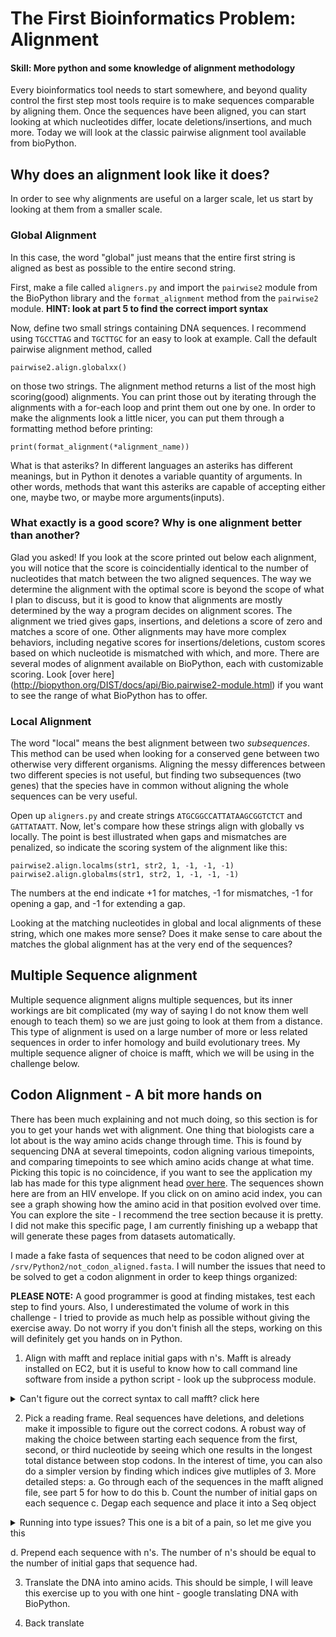 # The First Bioinformatics Problem: Alignment

#### Skill: More python and some knowledge of alignment methodology

Every bioinformatics tool needs to start somewhere, and beyond quality control the first step most tools require is to make sequences comparable by aligning them. Once the sequences have been aligned, you can start looking at which nucleotides differ, locate deletions/insertions, and much more. Today we will look at the classic pairwise alignment tool available from bioPython.

## Why does an alignment look like it does?

In order to see why alignments are useful on a larger scale, let us start by looking at them from a smaller scale. 

### Global Alignment

In this case, the word "global" just means that the entire first string is aligned as best as possible to the entire second string. 

First, make a file called ```aligners.py``` and import the ```pairwise2``` module from the BioPython library and the ```format_alignment``` method from the ```pairwise2``` module. **HINT: look at part 5 to find the correct import syntax**

Now, define two small strings containing DNA sequences. I recommend using ```TGCCTTAG``` and ```TGCTTGC``` for an easy to look at example. Call the default pairwise alignment method, called 

```pairwise2.align.globalxx()``` 

on those two strings. The alignment method returns a list of the most high scoring(good) alignments. You can print those out by iterating through the alignments with a for-each loop and print them out one by one. In order to make the alignments look a little nicer, you can put them through a formatting method before printing:

```print(format_alignment(*alignment_name))```

What is that asteriks? In different languages an asteriks has different meanings, but in Python it denotes a variable quantity of arguments. In other words, methods that want this asteriks are capable of accepting either one, maybe two, or maybe more arguments(inputs). 

### What exactly is a good score? Why is one alignment better than another? 

Glad you asked! If you look at the score printed out below each alignment, you will notice that the score is coincidentially identical to the number of nucleotides that match between the two aligned sequences. The way we determine the alignment with the optimal score is beyond the scope of what I plan to discuss, but it is good to know that alignments are mostly determined by the way a program decides on alignment scores. The alignment we tried gives gaps, insertions, and deletions a score of zero and matches a score of one. Other alignments may have more complex behaviors, including negative scores for insertions/deletions, custom scores based on which nucleotide is mismatched with which, and more. There are several modes of alignment available on BioPython, each with customizable scoring. Look [over here] (http://biopython.org/DIST/docs/api/Bio.pairwise2-module.html) if you want to see the range of what BioPython has to offer.

### Local Alignment

The word "local" means the best alignment between two *subsequences*. This method can be used when looking for a conserved gene between two otherwise very different organisms. Aligning the messy differences between two different species is not useful, but finding two subsequences (two genes) that the species have in common without aligning the whole sequences can be very useful. 

Open up ```aligners.py``` and create strings ```ATGCGGCCATTATAAGCGGTCTCT``` and ```GATTATAATT```. Now, let's compare how these strings align with globally vs locally. The point is best illustrated when gaps and mismatches are penalized, so indicate the scoring system of the alignment like this: 

```pairwise2.align.localms(str1, str2, 1, -1, -1, -1)```
```pairwise2.align.globalms(str1, str2, 1, -1, -1, -1)```

The numbers at the end indicate +1 for matches, -1 for mismatches, -1 for opening a gap, and -1 for extending a gap. 

Looking at the matching nucleotides in global and local alignments of these string, which one makes more sense? Does it make sense to care about the matches the global alignment has at the very end of the sequences? 

## Multiple Sequence alignment 

Multiple sequence alignment aligns multiple sequences, but its inner workings are bit complicated (my way of saying I do not know them well enough to teach them) so we are just going to look at them from a distance. This type of alignment is used on a large number of more or less related sequences in order to infer homology and build evolutionary trees. My multiple sequence aligner of choice is mafft, which we will be using in the challenge below. 

## Codon Alignment - A bit more hands on

There has been much explaining and not much doing, so this section is for you to get your hands wet with alignment. One thing that biologists care a lot about is the way amino acids change through time. This is found by sequencing DNA at several timepoints, codon aligning various timepoints, and comparing timepoints to see which amino acids change at what time. Picking this topic is no coincidence, if you want to see the application my lab has made for this type alignment head [over here](http://flea.murrell.group/view/P018/sequences/). The sequences shown here are from an HIV envelope. If you click on on amino acid index, you can see a graph showing how the amino acid in that position evolved over time. You can explore the site - I recommend the tree section because it is pretty. I did not make this specific page, I am currently finishing up a webapp that will generate these pages from datasets automatically. 

I made a fake fasta of sequences that need to be codon aligned over at ```/srv/Python2/not_codon_aligned.fasta```. I will number the issues that need to be solved to get a codon alignment in order to keep things organized:

**PLEASE NOTE:** A good programmer is good at finding mistakes, test each step to find yours. Also, I underestimated the volume of work in this challenge - I tried to provide as much help as possible without giving the exercise away. Do not worry if you don't finish all the steps, working on this will definitely get you hands on in Python. 

1. Align with mafft and replace initial gaps with n's. Mafft is already installed on EC2, but it is useful to know how to call command line software from inside a python script - look up the subprocess module. 

<details>
  <summary>Can't figure out the correct syntax to call mafft? click here</summary>
  
```python
aa_seqs=[]
for seq in seqs:
    aa_seqs.append(str(Seq.Seq(seq, generic_dna).translate(table=2)))
````
</details>
  
2. Pick a reading frame. Real sequences have deletions, and deletions make it impossible to figure out the correct codons. A robust way of making the choice between starting each sequence from the first, second, or third nucleotide by seeing which one results in the longest total distance between stop codons. In the interest of time, you can also do a simpler version by finding which indices give mutliples of 3. More detailed steps:
  a. Go through each of the sequences in the mafft aligned file, see part 5 for how to do this
  b. Count the number of initial gaps on each sequence
  c. Degap each sequence and place it into a Seq object
  
<details>
  <summary>Running into type issues? This one is a bit of a pain, so let me give you this</summary>
  
```python
#This line converts the sequence to a string, replaces gaps with empty strings, and placed the result into a Seq object
sequence=Seq.Seq(str(seq_record.seq).replace("-", ""))
````
</details>
  
  d. Prepend each sequence with n's. The number of n's should be equal to the number of initial gaps that sequence had.

3. Translate the DNA into amino acids. This should be simple, I will leave this exercise up to you with one hint - google translating DNA with BioPython.


4. Back translate



